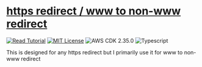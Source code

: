 # [https redirect / www to non-www redirect](https://apoorv.blog/redirect-www-to-non-www/)

[![Read Tutorial](https://badgen.now.sh/badge/Read/Tutorial/purple)](https://apoorv.blog/redirect-www-to-non-www/)
[![MIT License](https://badgen.now.sh/badge/License/MIT/blue)](https://github.com/apoorvmote/cdk-examples/blob/master/License.md)
![AWS CDK 2.35.0](https://badgen.net/badge/aws-cdk/2.35.0/yellow)
![Typescript](https://badgen.net/badge/icon/typescript?icon=typescript&label)

This is designed for any https redirect but I primarily use it for www to non-www redirect
